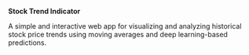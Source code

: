 **Stock Trend Indicator**

A simple and interactive web app for visualizing and analyzing historical stock price trends using moving averages and deep learning-based predictions.
